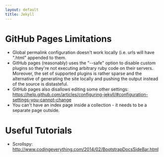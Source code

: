 ```yaml
---
layout: default
title: Jekyll
---
```


# GitHub Pages Limitations
* Global permalink configuration doesn't work locally (i.e. urls will have
  ".html" appended to them.
* GitHub pages (reasonably) uses the "--safe" option to disable custom plugins
  so they're not executing arbitrary ruby code on their servers. Moreover, the
  set of supported plugins is rather sparse and the alternative of generating
  the site locally and pushing the output instead of the source is distasteful.
* GitHub pages also disallows editing some other settings:
  https://help.github.com/articles/configuring-jekyll/#configuration-settings-you-cannot-change
* You can't have an index page inside a collection - it needs to be a separate page outside.

# Useful Tutorials
* Scrollspy: http://www.codingeverything.com/2014/02/BootstrapDocsSideBar.html
